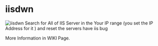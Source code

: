 # iisdwn
![iisdwn](http://s1.picofile.com/file/8262380500/Screen_Shot_2016_08_03_at_4_31_24_PM.png)
Search for All of IIS Server in the Your IP range (you set the IP Address for it ) and reset the servers have iis bug 


More Information in WIKI Page.
